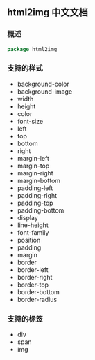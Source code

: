 ## html2img 中文文档

### 概述
```go
package html2img

```
### 支持的样式
+ background-color
+ background-image
+ width
+ height
+ color
+ font-size
+ left
+ top
+ bottom
+ right
+ margin-left
+ margin-top
+ margin-right
+ margin-bottom
+ padding-left
+ padding-right
+ padding-top
+ padding-bottom
+ display
+ line-height
+ font-family
+ position
+ padding
+ margin
+ border
+ border-left
+ border-right
+ border-top
+ border-bottom
+ border-radius

### 支持的标签
+ div
+ span
+ img
